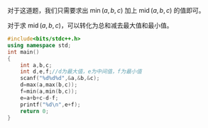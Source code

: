 对于这道题，我们只需要求出 $\min(a,b,c)$ 加上 $\operatorname{mid}(a,b,c)$ 的值即可。

对于求 $\operatorname{mid}(a,b,c)$，可以转化为总和减去最大值和最小值。


```cpp
#include<bits/stdc++.h>
using namespace std;
int main()
{
	int a,b,c;
	int d,e,f;//d为最大值，e为中间值，f为最小值
	scanf("%d%d%d",&a,&b,&c);
	d=max(a,max(b,c));
	f=min(a,min(b,c));
	e=a+b+c-d-f;
	printf("%d\n",e+f);
    return 0;
}
```
